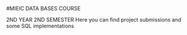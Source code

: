 #MIEIC DATA BASES COURSE 

2ND YEAR 2ND SEMESTER
Here you can find project submissions and some SQL implementations
